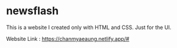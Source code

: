 # newsflash
This is a website I created only with HTML and CSS. Just for the UI.


Website Link : https://chanmyaeaung.netlify.app/#
